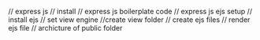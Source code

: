 // express js
// install
// express js boilerplate  code
// express js ejs setup
// install ejs
// set view engine
//create view folder
// create ejs files
// render ejs file
// archicture of public folder

